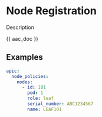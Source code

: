 # Node Registration

Description

{{ aac_doc }}
## Examples

```yaml
apic:
  node_policies:
    nodes:
      - id: 101
        pod: 1
        role: leaf
        serial_number: ABC1234567
        name: LEAF101
```
